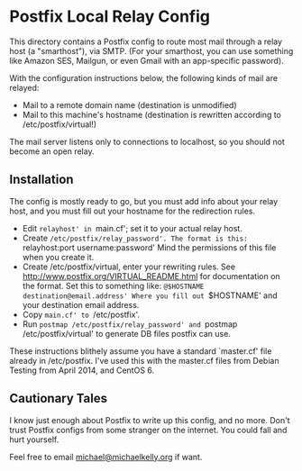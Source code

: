 Postfix Local Relay Config
==========================

This directory contains a Postfix config to route most mail through a relay
host (a "smarthost"), via SMTP. (For your smarthost, you can use something like
Amazon SES, Mailgun, or even Gmail with an app-specific password).

With the configuration instructions below, the following kinds of mail are
relayed:

  * Mail to a remote domain name (destination is unmodified)
  * Mail to this machine's hostname (destination is rewritten according to
    /etc/postfix/virtual!)

The mail server listens only to connections to localhost, so you should not
become an open relay.


Installation
------------

The config is mostly ready to go, but you must add info about your relay host,
and you must fill out your hostname for the redirection rules.

   * Edit `relayhost' in `main.cf'; set it to your actual relay host.
   * Create `/etc/postfix/relay_password'. The format is this:
     `relayhost:port username:password'
     Mind the permissions of this file when you create it.
   * Create /etc/postfix/virtual, enter your rewriting rules. See
     http://www.postfix.org/VIRTUAL_README.html for documentation on the
     format. Set this to something like:
     `@$HOSTNAME destination@email.address'
     Where you fill out `$HOSTNAME' and your destination email address.
   * Copy `main.cf' to `/etc/postfix'.
   * Run `postmap /etc/postfix/relay_password' and `postmap
     /etc/postfix/virtual' to generate DB files postfix can use.

These instructions blithely assume you have a standard `master.cf' file already
in /etc/postfix. I've used this with the master.cf files from Debian Testing
from April 2014, and CentOS 6.

Cautionary Tales
----------------
I know just enough about Postfix to write up this config, and no more. Don't
trust Postfix configs from some stranger on the internet. You could fall and
hurt yourself.

Feel free to email michael@michaelkelly.org if want.
